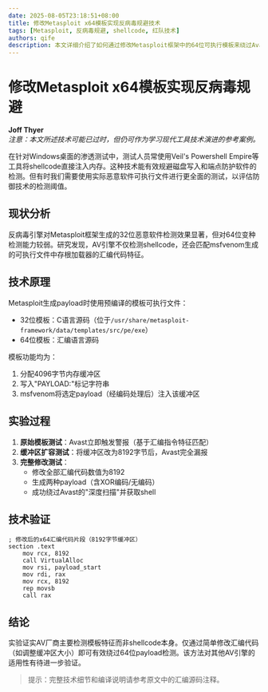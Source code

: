 ```yaml
---
date: 2025-08-05T23:18:51+08:00
title: 修改Metasploit x64模板实现反病毒规避技术
tags: [Metasploit, 反病毒规避, shellcode, 红队技术]
authors: qife
description: 本文详细介绍了如何通过修改Metasploit框架中的64位可执行模板来绕过Avast等反病毒软件的检测，包括模板源码分析、缓冲区大小调整以及实际测试效果验证。
---
```


# 修改Metasploit x64模板实现反病毒规避

**Joff Thyer**  
*注意：本文所述技术可能已过时，但仍可作为学习现代工具技术演进的参考案例。*

在针对Windows桌面的渗透测试中，测试人员常使用Veil's Powershell Empire等工具将shellcode直接注入内存。这种技术能有效规避磁盘写入和端点防护软件的检测。但有时我们需要使用实际恶意软件可执行文件进行更全面的测试，以评估防御技术的检测阈值。

## 现状分析
反病毒引擎对Metasploit框架生成的32位恶意软件检测效果显著，但对64位变种检测能力较弱。研究发现，AV引擎不仅检测shellcode，还会匹配msfvenom生成的可执行文件中存根加载器的汇编代码特征。

## 技术原理
Metasploit生成payload时使用预编译的模板可执行文件：
- 32位模板：C语言源码（位于`/usr/share/metasploit-framework/data/templates/src/pe/exe`）
- 64位模板：汇编语言源码

模板功能均为：
1. 分配4096字节内存缓冲区
2. 写入"PAYLOAD:"标记字符串
3. msfvenom将选定payload（经编码处理后）注入该缓冲区

## 实验过程
1. **原始模板测试**：Avast立即触发警报（基于汇编指令特征匹配）
2. **缓冲区扩容测试**：将缓冲区改为8192字节后，Avast完全漏报
3. **完整修改测试**：
   - 修改全部汇编代码数值为8192
   - 生成两种payload（含XOR编码/无编码）
   - 成功绕过Avast的"深度扫描"并获取shell

## 技术验证
```assembly
; 修改后的x64汇编代码片段（8192字节缓冲区）
section .text
    mov rcx, 8192
    call VirtualAlloc
    mov rsi, payload_start
    mov rdi, rax
    mov rcx, 8192
    rep movsb
    call rax
```

## 结论
实验证实AV厂商主要检测模板特征而非shellcode本身。仅通过简单修改汇编代码（如调整缓冲区大小）即可有效绕过64位payload检测。该方法对其他AV引擎的适用性有待进一步验证。

> 提示：完整技术细节和编译说明请参考原文中的汇编源码注释。